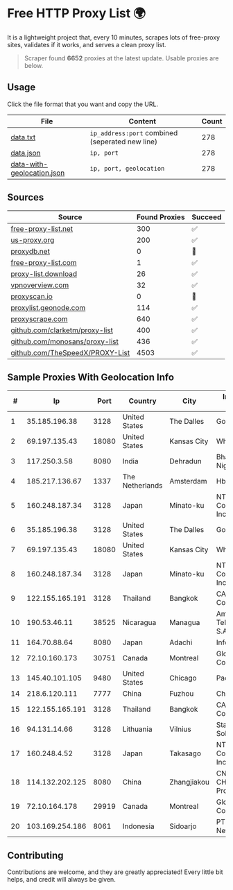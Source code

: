 
# Free HTTP Proxy List 🌍

It is a lightweight project that, every 10 minutes, scrapes lots of free-proxy sites, validates if it works, and serves a clean proxy list.


> Scraper found **6652** proxies at the latest update. Usable proxies are below.

## Usage

Click the file format that you want and copy the URL.


|File|Content|Count|
|----|-------|-----|
|[data.txt](https://raw.githubusercontent.com/themiralay/Proxy-List-World/master/data.txt)|`ip_address:port` combined (seperated new line)|278|
|[data.json](https://raw.githubusercontent.com/themiralay/Proxy-List-World/master/data.json)|`ip, port`|278|
|[data-with-geolocation.json](https://raw.githubusercontent.com/themiralay/Proxy-List-World/master/data-with-geolocation.json)|`ip, port, geolocation`|278|

## Sources

|Source|Found Proxies|Succeed|
|------|-------------|-------|
|[free-proxy-list.net](https://free-proxy-list.net)|300|✅|
|[us-proxy.org](https://www.us-proxy.org)|200|✅|
|[proxydb.net](http://proxydb.net)|0|🚫|
|[free-proxy-list.com](https://free-proxy-list.com/?page=&port=&type%5B%5D=http&type%5B%5D=https&up_time=0&search=Search)|1|✅|
|[proxy-list.download](https://www.proxy-list.download/HTTP)|26|✅|
|[vpnoverview.com](https://vpnoverview.com/privacy/anonymous-browsing/free-proxy-servers)|32|✅|
|[proxyscan.io](https://www.proxyscan.io)|0|🚫|
|[proxylist.geonode.com](https://proxylist.geonode.com/api/proxy-list?limit=300&page=1&sort_by=lastChecked&sort_type=desc&protocols=http,https)|114|✅|
|[proxyscrape.com](https://api.proxyscrape.com/v2/?request=displayproxies&protocol=http&timeout=10000&country=all&ssl=all&anonymity=all)|640|✅|
|[github.com/clarketm/proxy-list](https://raw.githubusercontent.com/clarketm/proxy-list/master/proxy-list-raw.txt)|400|✅|
|[github.com/monosans/proxy-list](https://raw.githubusercontent.com/monosans/proxy-list/main/proxies/http.txt)|436|✅|
|[github.com/TheSpeedX/PROXY-List](https://raw.githubusercontent.com/TheSpeedX/PROXY-List/master/http.txt)|4503|✅|


## Sample Proxies With Geolocation Info

|#|Ip|Port|Country|City|Internet Service Provider|
|-|--|----|-------|----|-------------------------|
|1|35.185.196.38|3128|United States|The Dalles|Google LLC|
|2|69.197.135.43|18080|United States|Kansas City|WholeSale Internet|
|3|117.250.3.58|8080|India|Dehradun|Bharat Sanchar Nigam Ltd|
|4|185.217.136.67|1337|The Netherlands|Amsterdam|Hbing Limited|
|5|160.248.187.34|3128|Japan|Minato-ku|NTT PC Communications, Inc.|
|6|35.185.196.38|3128|United States|The Dalles|Google LLC|
|7|69.197.135.43|18080|United States|Kansas City|WholeSale Internet|
|8|160.248.187.34|3128|Japan|Minato-ku|NTT PC Communications, Inc.|
|9|122.155.165.191|3128|Thailand|Bangkok|CAT Telecom Public Company Limited|
|10|190.53.46.11|38525|Nicaragua|Managua|Amnet Telecomunicaciones S.A.|
|11|164.70.88.64|8080|Japan|Adachi|InfoSphere|
|12|72.10.160.173|30751|Canada|Montreal|GloboTech Communications|
|13|145.40.101.105|9480|United States|Chicago|Packet Host, Inc.|
|14|218.6.120.111|7777|China|Fuzhou|China Telecom|
|15|122.155.165.191|3128|Thailand|Bangkok|CAT Telecom Public Company Limited|
|16|94.131.14.66|3128|Lithuania|Vilnius|Stark Industries Solutions LTD|
|17|160.248.4.52|3128|Japan|Takasago|NTT PC Communications, Inc.|
|18|114.132.202.125|8080|China|Zhangjiakou|CNC Group CHINA169 Hebei Province network|
|19|72.10.164.178|29919|Canada|Montreal|GloboTech Communications|
|20|103.169.254.186|8061|Indonesia|Sidoarjo|PT Master Star Network|



## Contributing

Contributions are welcome, and they are greatly appreciated! Every
little bit helps, and credit will always be given.

